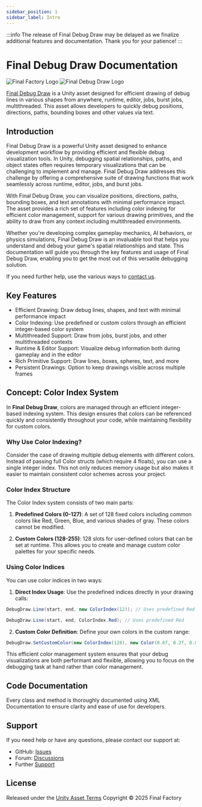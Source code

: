 ```yaml
---
sidebar_position: 1
sidebar_label: Intro
---
```


:::info
The release of Final Debug Draw may be delayed as we finalize additional features and documentation. Thank you for your patience!
:::

# Final Debug Draw Documentation

![Final Factory Logo](https://static.wixstatic.com/media/880a29_adf69d1f5217420c946012af55973e12~mv2.png)  ![Final Debug Draw Logo](https://static.wixstatic.com/media/880a29_ee0e6fa7ef224dd992859e22a3fc22ae~mv2.png)



[Final Debug Draw](https://finalfactory.de/unity-asset-debugdraw) is a Unity asset designed for efficient drawing of debug lines in various shapes from anywhere, runtime, editor, jobs, burst jobs, multithreaded. This asset allows developers to quickly debug positions, directions, paths, bounding boxes and other values via text.

## Introduction

Final Debug Draw is a powerful Unity asset designed to enhance development workflow by providing efficient and flexible debug visualization tools. In Unity, debugging spatial relationships, paths, and object states often requires temporary visualizations that can be challenging to implement and manage. Final Debug Draw addresses this challenge by offering a comprehensive suite of drawing functions that work seamlessly across runtime, editor, jobs, and burst jobs.

With Final Debug Draw, you can visualize positions, directions, paths, bounding boxes, and text annotations with minimal performance impact. The asset provides a rich set of features including color indexing for efficient color management, support for various drawing primitives, and the ability to draw from any context including multithreaded environments.

Whether you're developing complex gameplay mechanics, AI behaviors, or physics simulations, Final Debug Draw is an invaluable tool that helps you understand and debug your game's spatial relationships and state. This documentation will guide you through the key features and usage of Final Debug Draw, enabling you to get the most out of this versatile debugging solution.

If you need further help, use the various ways to [contact us](#support).

## Key Features
- Efficient Drawing: Draw debug lines, shapes, and text with minimal performance impact
- Color Indexing: Use predefined or custom colors through an efficient integer-based color system
- Multithreaded Support: Draw from jobs, burst jobs, and other multithreaded contexts
- Runtime & Editor Support: Visualize debug information both during gameplay and in the editor
- Rich Primitive Support: Draw lines, boxes, spheres, text, and more
- Persistent Drawings: Option to keep drawings visible across multiple frames

## Concept: Color Index System

In **Final Debug Draw**, colors are managed through an efficient integer-based indexing system. This design ensures that colors can be referenced quickly and consistently throughout your code, while maintaining flexibility for custom colors.

### Why Use Color Indexing?

Consider the case of drawing multiple debug elements with different colors. Instead of passing full Color structs (which require 4 floats), you can use a single integer index. This not only reduces memory usage but also makes it easier to maintain consistent color schemes across your project.

### Color Index Structure

The Color Index system consists of two main parts:

1. **Predefined Colors (0-127)**: A set of 128 fixed colors including common colors like Red, Green, Blue, and various shades of gray. These colors cannot be modified.

2. **Custom Colors (128-255)**: 128 slots for user-defined colors that can be set at runtime. This allows you to create and manage custom color palettes for your specific needs.

### Using Color Indices

You can use color indices in two ways:

1. **Direct Index Usage**: Use the predefined indices directly in your drawing calls:
```csharp
DebugDraw.Line(start, end, new ColorIndex(12)); // Uses predefined Red
```

```csharp
DebugDraw.Line(start, end, ColorIndex.Red); // Uses predefined Red
```

2. **Custom Color Definition**: Define your own colors in the custom range:
```csharp
DebugDraw.SetCustomColor(new ColorIndex(128), new Color(0.6f, 0.2f, 0.8f, 1.0f));
```

This efficient color management system ensures that your debug visualizations are both performant and flexible, allowing you to focus on the debugging task at hand rather than color management.

## Code Documentation

Every class and method is thoroughly documented using XML Documentation to ensure clarity and ease of use for developers.

## Support

If you need help or have any questions, please contact our support at:

- GitHub: [Issues](https://github.com/FinalFactory/FinalDebugDraw/issues)
- Forum: [Discussions](https://github.com/FinalFactory/FinalDebugDraw/discussions)
- Further [Support](./../support)

## License

Released under the <a href="https://unity.com/legal/as-terms" target="_blank">Unity Asset Terms</a>
Copyright © 2025 Final Factory